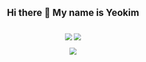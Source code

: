 

<!--
**duswnsxnxn/duswnsxnxn** is a ✨ _special_ ✨ repository because its `README.md` (this file) appears on your GitHub profile.

Here are some ideas to get you started:

- 🔭 I’m currently working on ...
- 🌱 I’m currently learning ...
- 👯 I’m looking to collaborate on ...
- 🤔 I’m looking for help with ...
- 💬 Ask me about ...
- 📫 How to reach me: ...
- 😄 Pronouns: ...
- ⚡ Fun fact: ...
-->
<div align="center">
  <h2>Hi there 👋 My name is Yeokim</h2><br>
  <img src="https://capsule-render.vercel.app/api?type=wave&color=auto&height=300&section=header&text=duswnsxnxn%20&fontSize=90">
  <a href="https://abstracted-harmony-a37.notion.site/97cfc5bbbb404559b4ce28ce76dff120"><img src=https://noticon-static.tammolo.com/dgggcrkxq/image/upload/v1566778642/noticon/kjaaizycfgz017qxvlnu.png></a>
  
  <img src="https://camo.githubusercontent.com/ec3468c6b18be72f4e7db5b08086a404905cf98223817e701b7e485541b6978c/68747470733a2f2f696d672e736869656c64732e696f2f62616467652f4a6176612d3243323235353f7374796c653d666c61742d737175617265266c6f676f3d45636c69707365494445266c6f676f436f6c6f723d7768697465"></img>
</div>

